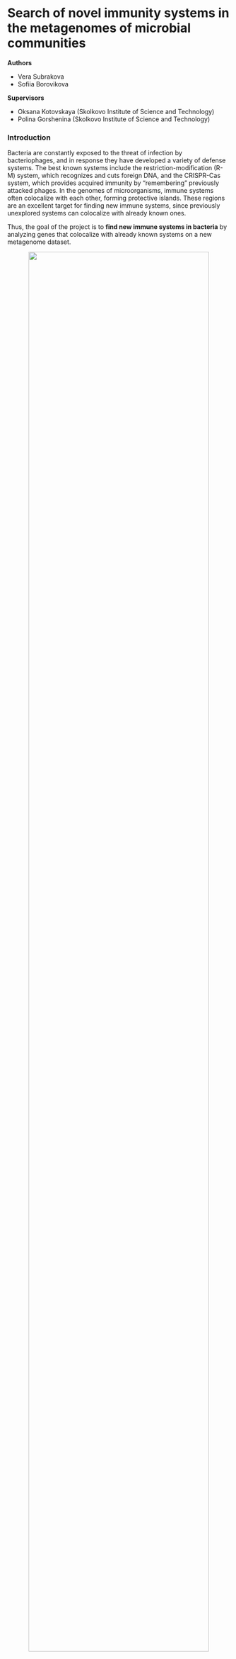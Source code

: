# Search of novel immunity systems in the metagenomes of microbial communities

**Authors**  
- Vera Subrakova
- Sofiia Borovikova

**Supervisors**  
- Oksana Kotovskaya (Skolkovo Institute of Science and Technology)
- Polina Gorshenina (Skolkovo Institute of Science and Technology)

### Introduction

Bacteria are constantly exposed to the threat of infection by bacteriophages, and in response they have developed a variety of defense systems. The best known systems include the restriction-modification (R-M) system, which recognizes and cuts foreign DNA, and the CRISPR-Cas system, which provides acquired immunity by “remembering” previously attacked phages. In the genomes of microorganisms, immune systems often colocalize with each other, forming protective islands. These regions are an excellent target for finding new immune systems, since previously unexplored systems can colocalize with already known ones.

Thus, the goal of the project is to **find new immune systems in bacteria** by analyzing genes that colocalize with already known systems on a new metagenome dataset.

<div align="center">
  <img src="./images/introduction.png" width="90%">
</div>

### Data

A total of 217 novel bacterial metagenome samples were collected from the following sources: marine sediments (41%), host-associated organisms (26%), seaweed (14%), water (11%), rhizosphere (4%), plants (2%), and microbial mats (1%). The dataset exhibits the following taxonomic composition: Proteobacteria, Actinobacteriota, Firmicutes, and minor contributions from Cyanobacteria, Bacteroidota, and Planctomycetota. 

Prior to this analysis, the samples were screened for immune systems using PADLOC [1] and DefenseFinder [2] tools. 

Data is presented in GenBank format, see example in the `./data/gbk` folder.

### Workflow

1) **Contig Parsing**

To find novel immune systems that co-localize, contigs were split into three parts: upstream, immune system, and downstream regions. In this way, proteins would be situated in the same region. Run this command from `data/gbk` folder:

```{bash}
./1_parsing_gbk.sh
```
As a result, two folders are created: `./data/splitted_fna` with parsed nucleotide sequences and `./data/splitted_faa` with parsed amino acid sequences. 

2) **Representative Sequence Selection**

Metagenome samples are full of redundant data. To generate a non-redundant sequence set, metagenomic contigs were clustered using MMseqs2 (params: `--min-seq-id 0.95 -c 0.35`), and only representative sequences were retained for downstream analysis.

3) **Protein Clustering**

To group homologous proteins, amino acid sequences were clustered with MMseqs2 (params: `--min-seq-id 0.4 -c 0.8`), yielding protein clusters (PCs).

<div align="center">
  <img src="./images/pipline_part1.png" width="70%">
</div>

To perform clustering of nucleotide sequences, getting representative sequences, selection of amino acid sequences and followed protein clustering run:

```{bash}
./2_clustering.sh
```
As a result, three additional folders are created in `./data` folder(`nuc_mmseq_results/`,`filtrated_faa`,`mmseq_results`).

```text
data/
│
├── nuc_mmseq_results/ # nucleotide clustering data (hidden)
├── filtrated_faa/     # results of representative filtrating (hidden)
├── mmseq_results/     # protein clustering data (partly hidden)
│            ├── 3_output_csv
│                     ├── DB_clu.tsv # final table with protein cluster
│                                             name and protein name
├──...

```
Next steps of pipline are described in `analyze_modules.ipynb` notebook.

4) **Statistical Significance of Cluster Co-Occurrence**:

To identify PCs with statistically significant co-localization patterns in genomic regions, we performed the following analysis pipeline: binary matrix → co-occurrence → hypergeometric p-values → FDR correction → similarity scoring; Similar approach was deascribed in artical [3].

5) **Graph Clustering**

To group frequently co-localizing PCs into functional units, we applied MCL graph clustering (inflation = 2);


6) **Select Modules and Protein Annotation**

We manually selected non-immune modules (containing no annotated defense system proteins) with large protein clusters (>20 members), high co-occurrence (more tnan 70% in the smallest cluster) and low pairwise distance (distance between proteins in single region).

<div align="center">
  <img src="./images/pipline_part2.png" width="70%">
</div>
 
Final table contatin all discovered modules located in `./data/tables/filtrated_results_annotated.csv` and have the next columns:


| Field             | Description                                                                 |
|-------------------|-----------------------------------------------------------------------------|
| `module_id`       | Module number                                                               |
| `module_size`     | Module size (number of protein clusters in the module)                      |
| `cluster_id`      | Protein cluster name                                                        |
| `cluster_ind`     | Protein cluster index number                                                |
| `cluster_sizes`   | Protein cluster size (number of proteins in protein cluster)                |
| `coocurance`      | Region co-occurrence (number of identical regions across all module clusters)|
| `immune`          | Number of immune proteins in the module                                     |
| `average_distance`| Average pairwise distance between clusters in the same region               |
| `GO_terms`        | GO term annotation                                                          |
| `pfam_term`       | Pfam annotation                                                             |
| `region`          | Frequency count of the region's occurrence                                  |


### Results

We developed a computational pipeline to identify co-occurring protein clusters and infer functional modules from metagenomic data. Protein clusters with fewer than two proteins were filtered out to reduce noise.
The resulting cluster size distribution and region count are shown below.

<div style="display: flex; justify-content: center; gap: 20px;">
  <img src="./images/cluster_distribution_two.png" width="40%">
  <img src="./images/region_distribution.png" width="40%">
</div>

A binary presence-absence matrix of protein clusters across genomic regions was created. To assess significance, we applied the hypergeometric test, corrected p-values with the Benjamini-Hochberg method, and converted them to similarity scores using a negative log10 transformation. Normalizing these scores by row sums produced a transition probability matrix, which was clustered using the Markov Cluster Algorithm.

This approach identified approximately 21,000 functional modules, mostly small (1–2 clusters). Modules showed clear functional separation, containing predominantly immune or non-immune proteins, demonstrating effective modularization.

<div style="display: flex; justify-content: center; gap: 20px;">
  <img src="./images/modules_histogram.png" width="40%">
  <img src="./images/heatmap.png" width="50%">
</div>

We further filtered modules for size (>20 proteins) and strong co-occurrence, parsing GO and Pfam annotations. Five notable modules were highlighted, including ParED-, VapBC-, and HipAB-like toxin-antitoxin systems; a CBASS-like module with thymidylate kinase and putative effector; and a LUD-like module potentially linked to oxidative stress response.


**Requirements for the pipeline**: 

This project requires the following packages:

```
biopython==1.78  
mmseqs2==17.b804f  
pandas==2.2.3  
numpy==1.26.4  
scipy==1.15.1  
markov-clustering==0.0.6.dev0  
matplotlib==3.10.0  
seaborn==0.13.2
networkx==3.4.2  
```

You can install them using conda:

```{bash}
conda env create -n defense_explorer -f environment.yml python=3.10
conda activate defense_explorer

```

### Literature
1. Leighton J Payne, Sean Meaden, Mario R Mestre, Chris Palmer, Nicolás Toro, Peter C Fineran, Simon A Jackson, PADLOC: a web server for the identification of antiviral defence systems in microbial genomes, Nucleic Acids Research, Volume 50, Issue W1, 5 July 2022, Pages W541–W550, https://doi.org/10.1093/nar/gkac400
2. Tesson, F., Hervé, A., Mordret, E., Touchon, M., d'Humières, C., Cury, J., & Bernheim, A. (2022). Systematic and quantitative view of the antiviral arsenal of prokaryotes. Nature communications, 13(1), 2561. https://doi.org/10.1038/s41467-022-30269-9
3. Bolduc B, Jang HB, Doulcier G, You Z, Roux S, Sullivan MB. 2017. vConTACT: an iVirus tool to classify double-stranded DNA viruses that infect Archaea and Bacteria. PeerJ 5:e3243 https://doi.org/10.7717/peerj.3243